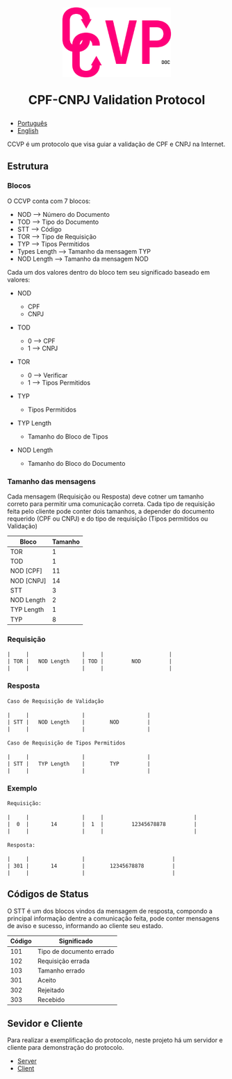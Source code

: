 <h1 align="center">

<img src="./assets/CCVP.png" width=250>


CPF-CNPJ Validation Protocol
</h2>

- [Português](./README.md)
- [English](./ENGLISH.md)

CCVP é um protocolo que visa guiar a validação de CPF e CNPJ na Internet.

## Estrutura

### Blocos

O CCVP conta com 7 blocos:

- NOD --> Número do Documento
- TOD --> Tipo do Documento
- STT --> Código
- TOR --> Tipo de Requisição
- TYP --> Tipos Permitidos
- Types Length --> Tamanho da mensagem TYP
- NOD Length --> Tamanho da mensagem NOD

Cada um dos valores dentro do bloco tem seu significado baseado em valores:

- NOD
    - CPF
    - CNPJ
- TOD
    - 0 --> CPF
    - 1 --> CNPJ
- TOR
    - 0 --> Verificar
    - 1 --> Tipos Permitidos

- TYP
    - Tipos Permitidos
- TYP Length
    - Tamanho do Bloco de Tipos
- NOD Length
    - Tamanho do Bloco do Documento

### Tamanho das mensagens

Cada mensagem (Requisição ou Resposta) deve cotner um tamanho correto para permitir uma comunicação correta. Cada tipo de requisição feita pelo cliente pode conter dois tamanhos, a depender do documento requerido (CPF ou CNPJ) e do tipo de requisição (Tipos permitidos ou Validação)

|   Bloco      |  Tamanho   |
|--------------|------------|
|   TOR        |     1      |
|   TOD        |     1      |
|   NOD [CPF]  |     11     |
|   NOD [CNPJ] |     14     |
|   STT        |     3      |
|   NOD Length |     2      |
|   TYP Length |     1      |
|   TYP        |     8      |

### Requisição

    |     |                 |     |                     |
    | TOR |   NOD Length    | TOD |         NOD         |
    |     |                 |     |                     |

### Resposta

    Caso de Requisição de Validação

    |     |                 |                    |
    | STT |   NOD Length    |        NOD         |
    |     |                 |                    |

    Caso de Requisição de Tipos Permitidos

    |     |                 |                    |
    | STT |   TYP Length    |        TYP         |
    |     |                 |                    |

### Exemplo

    Requisição:

    |     |                 |     |                             |
    |  0  |       14        |  1  |         12345678878         |
    |     |                 |     |                             |

    Resposta:

    |     |                 |                            |
    | 301 |       14        |        12345678878         |
    |     |                 |                            |
## Códigos de Status

O STT é um dos blocos vindos da mensagem de resposta, compondo a principal informação dentre a
comunicação feita, pode conter mensagens de aviso e sucesso, informando ao cliente seu estado.

| Código  | Significado |
| ------------- | ------------- |
| 101  | Tipo de documento errado |
| 102  | Requisição errada |     
| 103  | Tamanho errado |     
| 301  | Aceito |
| 302  | Rejeitado |     
| 303  | Recebido |  

## Sevidor e Cliente

Para realizar a exemplificação do protocolo, neste projeto há um servidor e cliente para demonstração do protocolo.

- [Server](./server/README.md)
- [Client](./client/README.md)